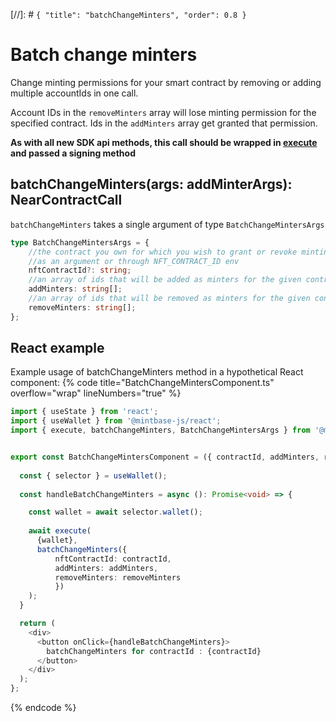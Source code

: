 [//]: # `{ "title": "batchChangeMinters", "order": 0.8 }`

# Batch change minters

Change minting permissions for your smart contract by removing or adding multiple accountIds in one call.

Account IDs in the `removeMinters` array will lose minting permission for the specified contract. Ids in the `addMinters` array get granted that permission.

**As with all new SDK api methods, this call should be wrapped in [execute](../#execute) and passed a signing method**

## batchChangeMinters(args: addMinterArgs): NearContractCall

`batchChangeMinters` takes a single argument of type `BatchChangeMintersArgs`

```typescript
type BatchChangeMintersArgs = {
    //the contract you own for which you wish to grant or revoke minting access
    //as an argument or through NFT_CONTRACT_ID env
    nftContractId?: string;
    //an array of ids that will be added as minters for the given contractId, if nothing is provided no minters will be added
    addMinters: string[];
    //an array of ids that will be removed as minters for the given contractId, if nothing is provided no minters will be added
    removeMinters: string[];
};
```
## React example

Example usage of batchChangeMinters method in a hypothetical React component:
{% code title="BatchChangeMintersComponent.ts" overflow="wrap" lineNumbers="true" %}

```typescript
import { useState } from 'react';
import { useWallet } from '@mintbase-js/react';
import { execute, batchChangeMinters, BatchChangeMintersArgs } from '@mintbase-js/sdk';


export const BatchChangeMintersComponent = ({ contractId, addMinters, removeMinters }: BatchChangeMintersArgs): JSX.Element => {
  
  const { selector } = useWallet();
  
  const handleBatchChangeMinters = async (): Promise<void> => {

    const wallet = await selector.wallet();
    
    await execute(
      {wallet},
      batchChangeMinters({ 
          nftContractId: contractId,
          addMinters: addMinters, 
          removeMinters: removeMinters 
          })
    );
  }

  return (
    <div>
      <button onClick={handleBatchChangeMinters}>
        batchChangeMinters for contractId : {contractId}
      </button>
    </div>
  );
};
```
{% endcode %}